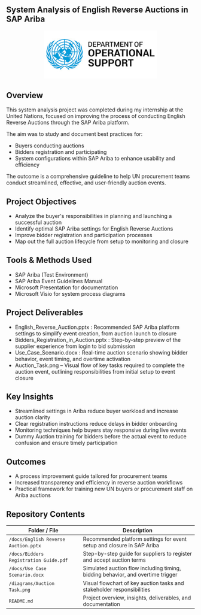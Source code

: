 ## System Analysis of English Reverse Auctions in SAP Ariba

<div align="center">
  <img src="diagrams/DOS.jpg" alt="DOS" width="300">
</div>

## Overview
This system analysis project was completed during my internship at the United Nations, focused on improving the process of conducting English Reverse Auctions through the SAP Ariba platform.

The aim was to study and document best practices for:
- Buyers conducting auctions
- Bidders registration and participating
- System configurations within SAP Ariba to enhance usability and efficiency

The outcome is a comprehensive guideline to help UN procurement teams conduct streamlined, effective, and user-friendly auction events.

## Project Objectives
- Analyze the buyer's responsibilities in planning and launching a successful auction
- Identify optimal SAP Ariba settings for English Reverse Auctions
- Improve bidder registration and participation processes
- Map out the full auction lifecycle from setup to monitoring and closure

## Tools & Methods Used
- SAP Ariba (Test Environment)
- SAP Ariba Event Guidelines Manual
- Microsoft Presentation for documentation
- Microsoft Visio for system process diagrams

## Project Deliverables
- English_Reverse_Auction.pptx : Recommended SAP Ariba platform settings to simplify event creation, from auction launch to closure
- Bidders_Registration_in_Auction.pptx : Step-by-step preview of the supplier experience from login to bid submission
- Use_Case_Scenario.docx : Real-time auction scenario showing bidder behavior, event timing, and overtime activation
- Auction_Task.png – Visual flow of key tasks required to complete the auction event, outlining responsibilities from initial setup to event closure
  
## Key Insights
- Streamlined settings in Ariba reduce buyer workload and increase auction clarity
- Clear registration instructions reduce delays in bidder onboarding
- Monitoring techniques help buyers stay responsive during live events
- Dummy Auction training for bidders before the actual event to reduce confusion and ensure timely participation
  
## Outcomes
- A process improvement guide tailored for procurement teams
- Increased transparency and efficiency in reverse auction workflows
- Practical framework for training new UN buyers or procurement staff on Ariba auctions
  
## Repository Contents
| Folder / File                          | Description                                                                     |
| -------------------------------------- | ------------------------------------------------------------------------------- |
| `/docs/English Reverse Auction.pptx`   | Recommended platform settings for event setup and closure in SAP Ariba          |
| `/docs/Bidders Registration Guide.pdf` | Step-by-step guide for suppliers to register and accept auction terms           |
| `/docs/Use Case Scenario.docx`         | Simulated auction flow including timing, bidding behavior, and overtime trigger |
| `/diagrams/Auction Task.png`           | Visual flowchart of key auction tasks and stakeholder responsibilities          |
| `README.md`                            | Project overview, insights, deliverables, and documentation                     |
